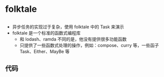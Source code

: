 # folktale
##
- 异步任务的实现过于复杂，使用 folktale 中的 Task 来演示
- folktale 是一个标准的函数式编程库
  - 和 lodash、ramda 不同的是，他没有提供很多功能函数
  - 只提供了一些函数式处理的操作，例如：compose、curry 等，一些函子 Task、Either、MayBe 等

## 代码
```js

```
